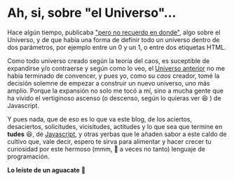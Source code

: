 # Ah, si, sobre "el Universo"...

Hace algún tiempo, publicaba ["pero no recuerdo en donde"][2], algo sobre
el Universo, y de que había una forma de definir todo un universo dentro de dos
parámetros, por ejemplo entre un 0 y un 1, o entre dos etiquetas HTML.

Como todo universo creado según la teoría del caos, es suceptible de expandirse
y/o contraerse y según como lo veo, el [Universo anterior][3] no me
había terminado de convencer, y pues yo, como su _caos_ creador, tomé la
decisión solemne de empezar a construir un nuevo universo, uno más amplio.
Porque la expansión no solo me tocó a mí, sino a mucha gente que ha vivido el
vertiginoso ascenso (o descenso, según lo quieras ver :laughing: ) de
Javascript.

Y pues nada, que de eso es lo que va este blog, de los aciertos, desaciertos,
solicitudes, vicisitudes, actitudes y lo que sea que termine en **tudes** :laughing:, de [Javascript][1], y otras yerbas que le añaden sabor a este caldo de cultivo que, vale decir, espero te sirva para alimentar y hacer crecer tu curiosidad por este hermoso (mmm, :thinking: a veces no tanto) lenguaje de programación.

**Lo leíste de un aguacate** :avocado:

[1]: https://developer.mozilla.org/es/docs/Web/JavaScript
[2]: https://jotaeseymas.wordpress.com/2015/01/18/dicen-que-el-universo/
[3]: https://jotaeseymas.wordpress.com
